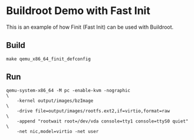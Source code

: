 Buildroot Demo with Fast Init
=============================

This is an example of how Finit (Fast Init) can be used with Buildroot.


Build
-----

    make qemu_x86_64_finit_defconfig


Run
---

    qemu-system-x86_64 -M pc -enable-kvm -nographic                       \
	    -kernel output/images/bzImage                                     \
        -drive file=output/images/rootfs.ext2,if=virtio,format=raw        \
        -append "rootwait root=/dev/vda console=tty1 console=ttyS0 quiet" \
        -net nic,model=virtio -net user

